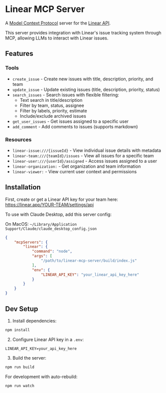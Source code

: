 # Linear MCP Server

A [Model Context Protocol](https://github.com/modelcontextprotocol) server for the [Linear API](https://developers.linear.app/docs/graphql/working-with-the-graphql-api).

This server provides integration with Linear's issue tracking system through MCP, allowing LLMs to interact with Linear issues.

## Features

### Tools

- `create_issue` - Create new issues with title, description, priority, and team
- `update_issue` - Update existing issues (title, description, priority, status)
- `search_issues` - Search issues with flexible filtering:
  - Text search in title/description
  - Filter by team, status, assignee
  - Filter by labels, priority, estimate
  - Include/exclude archived issues
- `get_user_issues` - Get issues assigned to a specific user
- `add_comment` - Add comments to issues (supports markdown)

### Resources

- `linear-issue:///{issueId}` - View individual issue details with metadata
- `linear-team:///{teamId}/issues` - View all issues for a specific team
- `linear-user:///{userId}/assigned` - Access issues assigned to a user
- `linear-organization:` - Get organization and team information
- `linear-viewer:` - View current user context and permissions

## Installation

First, create or get a Linear API key for your team here: https://linear.app/YOUR-TEAM/settings/api

To use with Claude Desktop, add this server config:

On MacOS: `~/Library/Application Support/Claude/claude_desktop_config.json`

```json
{
    "mcpServers": {
        "linear": {
            "command": "node",
            "args": [
                "/path/to/linear-mcp-server/build/index.js"
            ],
            "env": {
                "LINEAR_API_KEY": "your_linear_api_key_here"
            }
        }
    }
}
```

## Dev Setup

1. Install dependencies:
```bash
npm install
```

2. Configure Linear API key in a `.env`:
```
LINEAR_API_KEY=your_api_key_here
```

3. Build the server:
```bash
npm run build
```

For development with auto-rebuild:
```bash
npm run watch
```
